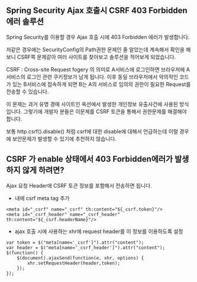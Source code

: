 ## Spring Security Ajax 호출시 CSRF 403 Forbidden 에러 솔루션

Spring Security를 이용할 경우 Ajax 호출 시에 403 Forbidden 에러가 발생합니다.

저같은 경우에는 SecurityConfig의 Path권한 문제인 줄 알았는데 계속해서 확인을 해보니 CSRF쪽 문제같아 여러 사이트를 찾아보고 솔루션을 적어보게 되었습니다.

CSRF : Cross-site Request fogery 의 의미로 A서비스에 로그인하면 브라우저에 A 서비스의 로그인 관련 쿠키정보가 남게 됩니다. 이후 동일 브라우저에서 악의적인 코드가 있는 B서비스에 접속하게 되면 B는 A의 서비스로 임의의 권한이 필요한 Request를 전송할 수 있습니다.

이 문제는 과거 유명 경매 사이트인 옥션에서 발생한 개인정보 유출사건에 사용된 방식입니다. 그렇기에 개발자 분들은 이문제를 CSRF 토큰을 통해서 권한문제를 해결해야 합니다.

보통 http.csrf().disable() 처럼 csrf에 대한 disable에 대해서 언급하는데 이럴 경우에 보안문제가 발생할 수 있기에 추천하지 않습니다.

## CSRF 가 enable 상태에서 403 Forbidden에러가 발생하지 않게 하려면?

Ajax 요청 Header에 CSRF 토큰 정보를 포함해서 전송하면 됩니다. 

* <head> 내에 csrf meta tag 추가
~~~
<meta id="_csrf" name="_csrf" th:content="${_csrf.token}"/>
<meta id="_csrf_header" name="_csrf_header" th:content="${_csrf.headerName}"/>
~~~
* ajax 호출 시에 사용하는 xhr에 request header를 이 정보를 이용하도록 설정

~~~
var token = $("meta[name='_csrf']").attr("content");
var header = $("meta[name='_csrf_header']").attr("content");
$(function() {
	$(document).ajaxSend(function(e, xhr, options) {
	 	xhr.setRequestHeader(header,token);
	});
});
~~~


